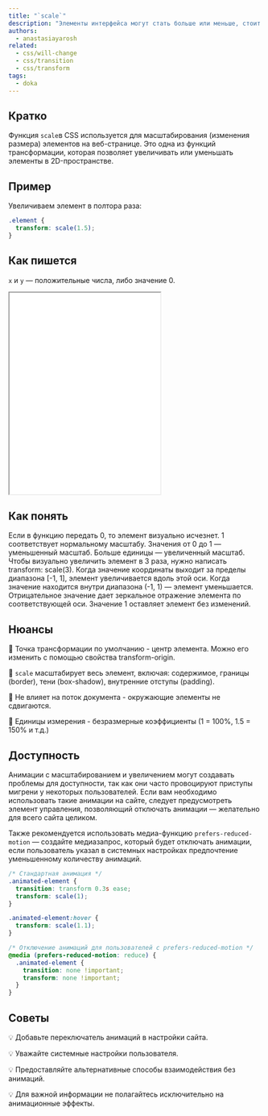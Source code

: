 ```yaml
---
title: "`scale`"
description: "Элементы интерфейса могут стать больше или меньше, стоит только захотеть и немного применить знания CSS."
authors:
  - anastasiayarosh
related:
  - css/will-change
  - css/transition
  - css/transform
tags:
  - doka
---
```


## Кратко

Функция `scale`в CSS используется для масштабирования (изменения размера) элементов на веб-странице. Это одна из функций трансформации, которая позволяет увеличивать или уменьшать элементы в 2D-пространстве.

## Пример

Увеличиваем элемент в полтора раза:

```css
.element {
  transform: scale(1.5);
}
```

## Как пишется

`x` и `y` — положительные числа, либо значение 0.

<iframe title="Демонстрация разных значений свойства scale" src="demos/basic/" height="400"></iframe>

## Как понять

Если в функцию передать 0, то элемент визуально исчезнет. 1 соответствует нормальному масштабу. Значения от 0 до 1 — уменьшенный масштаб. Больше единицы — увеличенный масштаб. Чтобы визуально увеличить элемент в 3 раза, нужно написать transform: scale(3). Когда значение координаты выходит за пределы диапазона [-1, 1], элемент увеличивается вдоль этой оси. Когда значение находится внутри диапазона (-1, 1) — элемент уменьшается. Отрицательное значение дает зеркальное отражение элемента по соответствующей оси. Значение 1 оставляет элемент без изменений.

## Нюансы

📝 Точка трансформации по умолчанию - центр элемента. Можно его изменить с помощью свойства transform-origin.

📝 `scale` масштабирует весь элемент, включая: содержимое, границы (border), тени (box-shadow), внутренние отступы (padding).

📝 Не влияет на поток документа - окружающие элементы не сдвигаются.

📝 Единицы измерения - безразмерные коэффициенты (1 = 100%, 1.5 = 150% и т.д.)

## Доступность

Анимации с масштабированием и увеличением могут создавать проблемы для доступности, так как они часто провоцируют приступы мигрени у некоторых пользователей. Если вам необходимо использовать такие анимации на сайте, следует предусмотреть элемент управления, позволяющий отключать анимации — желательно для всего сайта целиком.

Также рекомендуется использовать медиа-функцию `prefers-reduced-motion` — создайте медиазапрос, который будет отключать анимации, если пользователь указал в системных настройках предпочтение уменьшенному количеству анимаций.

```css
/* Стандартная анимация */
.animated-element {
  transition: transform 0.3s ease;
  transform: scale(1);
}

.animated-element:hover {
  transform: scale(1.1);
}

/* Отключение анимаций для пользователей с prefers-reduced-motion */
@media (prefers-reduced-motion: reduce) {
  .animated-element {
    transition: none !important;
    transform: none !important;
  }
}
```

## Советы

💡 Добавьте переключатель анимаций в настройки сайта.

💡 Уважайте системные настройки пользователя.

💡 Предоставляйте альтернативные способы взаимодействия без анимаций.

💡 Для важной информации не полагайтесь исключительно на анимационные эффекты.
